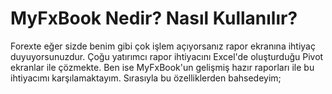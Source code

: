 # MyFxBook Nedir? Nasıl Kullanılır?

Forexte eğer sizde benim gibi çok işlem açıyorsanız rapor ekranına ihtiyaç duyuyorsunuzdur. Çoğu yatırımcı rapor ihtiyacını Excel'de oluşturduğu Pivot ekranlar ile çözmekte. Ben ise MyFxBook'un gelişmiş hazır raporları ile bu ihtiyacımı karşılamaktayım. Sırasıyla bu özelliklerden bahsedeyim;

